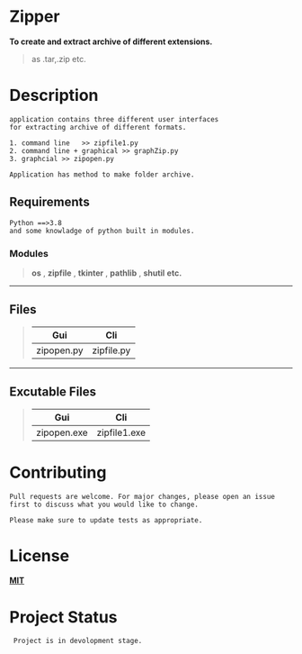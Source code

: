 # **Zipper**
**To create and extract archive of different extensions.**

>as .tar,.zip etc.

# Description
	application contains three different user interfaces 
    for extracting archive of different formats.
    
	1. command line   >> zipfile1.py
	2. command line + graphical >> graphZip.py
	3. graphcial >> zipopen.py

    Application has method to make folder archive.




## Requirements 
    Python ==>3.8
    and some knowladge of python built in modules.
### Modules  
> **os** ,
> **zipfile** ,
> **tkinter**  ,
> **pathlib**  ,
>**shutil** 
>**etc.** 

****


## Files
>|**Gui**        | **Cli**       | 
>|-----------|-----------|
>|zipopen.py| zipfile.py|

****
## **Excutable Files**
>   |**Gui**         | **Cli**              | 
>   |------------|-----------------|
>  |zipopen.exe| zipfile1.exe    | 

# Contributing
    Pull requests are welcome. For major changes, please open an issue first to discuss what you would like to change.

    Please make sure to update tests as appropriate.


# License

**[MIT](https://choosealicense.com/licenses/mit/)**

# Project Status 
     Project is in devolopment stage. 

                                                   

